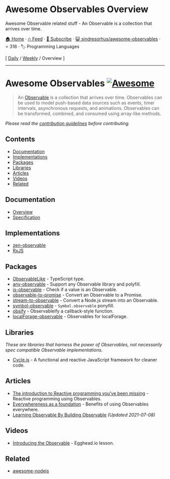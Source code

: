 # Awesome Observables Overview

Awesome Observable related stuff - An Observable is a collection that arrives over time.

[🏠 Home](/README.md) · [🔥 Feed](https://www.trackawesomelist.com/sindresorhus/awesome-observables/rss.xml) · [📮 Subscribe](https://trackawesomelist.us17.list-manage.com/subscribe?u=d2f0117aa829c83a63ec63c2f&id=36a103854c) · [😺 sindresorhus/awesome-observables](https://github.com/sindresorhus/awesome-observables) · ⭐ 316 · 🏷️ Programming Languages

[ [Daily](/content/sindresorhus/awesome-observables/README.md) / [Weekly](/content/sindresorhus/awesome-observables/week/README.md) / Overview ]

---

# Awesome Observables [![Awesome](https://awesome.re/badge.svg)](https://awesome.re)

> An [Observable](https://github.com/zenparsing/es-observable) is a collection that arrives over time. Observables can be used to model push-based data sources such as events, timer intervals, asynchronous requests, and animations. Observables can be transformed, combined, and consumed using array-like methods.

*Please read the [contribution guidelines](https://github.com/sindresorhus/awesome-observables/blob/main/readme.md/contributing.md) before contributing.*

## Contents

*   [Documentation](#documentation)
*   [Implementations](#implementations)
*   [Packages](#packages)
*   [Libraries](#libraries)
*   [Articles](#articles)
*   [Videos](#videos)
*   [Related](#related)

## Documentation

*   [Overview](https://github.com/tc39/proposal-observable)
*   [Specification](https://tc39.github.io/proposal-observable/)

## Implementations

*   [zen-observable](https://github.com/zenparsing/zen-observable)
*   [RxJS](https://github.com/ReactiveX/RxJS)

## Packages

*   [ObservableLike](https://github.com/sindresorhus/type-fest/blob/main/source/observable-like.d.ts) - TypeScript type.
*   [any-observable](https://github.com/sindresorhus/any-observable) - Support any Observable library and polyfill.
*   [is-observable](https://github.com/sindresorhus/is-observable) - Check if a value is an Observable.
*   [observable-to-promise](https://github.com/sindresorhus/observable-to-promise) - Convert an Observable to a Promise.
*   [stream-to-observable](https://github.com/jamestalmage/stream-to-observable) - Convert a Node.js stream into an Observable.
*   [symbol-observable](https://github.com/blesh/symbol-observable) - `Symbol.observable` ponyfill.
*   [obsify](https://github.com/samverschueren/obsify) - Observableify a callback-style function.
*   [localForage-observable](https://github.com/thgreasi/localForage-observable) - Observables for localForage.

## Libraries

*These are libraries that harness the power of Observables, not necessarily spec compatible Observable implementations.*

*   [Cycle.js](http://cycle.js.org) - A functional and reactive JavaScript framework for cleaner code.

## Articles

*   [The introduction to Reactive programming you've been missing](https://gist.github.com/staltz/868e7e9bc2a7b8c1f754) - Reactive programming using Observables.
*   [Everywhereness as a foundation](http://staltz.com/everywhereness-as-a-foundation.html) - Benefits of using Observables everywhere.
*   [Learning Observable By Building Observable](https://benlesh.com/posts/learning-observable-by-building-observable/) *(Updated 2021-07-08)*

## Videos

*   [Introducing the Observable](https://egghead.io/lessons/javascript-introducing-the-observable) - Egghead.io lesson.

## Related

*   [awesome-nodejs](https://github.com/sindresorhus/awesome-nodejs)

